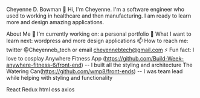 Cheyenne D. Bowman
👋 Hi, I'm Cheyenne. I'm a software engineer who used to working in healthcare and then manufacturing.
I am ready to learn more and design amazing applications.


About Me
🔭 I’m currently working on: a personal portfolio
🤔 What I want to learn next: wordpress and more design applications
📫 How to reach me: twitter @Cheyenneb_tech or email cheyennebtech@gmail.com
⚡ Fun fact: I love to cosplay
Anywhere Fitness App (https://github.com/Build-Week-anywhere-fitness-6/front-end) -- I built all the styling and architecture 
The Watering Can(https://github.com/wmp8/front-ends) -- I was team lead while helping with styling and functionality

React
Redux
html
css
axios
